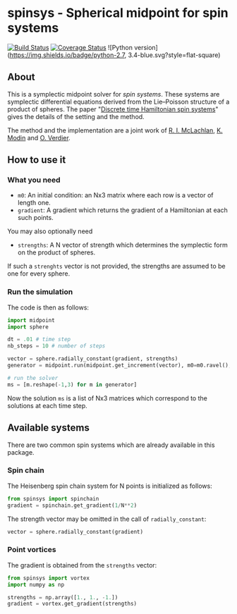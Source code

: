# spinsys - Spherical midpoint for spin systems

[![Build Status](https://img.shields.io/travis/olivierverdier/spinsys/master.svg?style=flat-square)](https://travis-ci.org/olivierverdier/spinsys)
[![Coverage Status](https://img.shields.io/coveralls/olivierverdier/spinsys/master.svg?style=flat-square)](https://coveralls.io/r/olivierverdier/spinsys?branch=master)
![Python version](https://img.shields.io/badge/python-2.7, 3.4-blue.svg?style=flat-square)

## About

This is a symplectic midpoint solver for *spin systems*. These systems are symplectic differential equations derived from the Lie–Poisson structure of a product of spheres. The paper "[Discrete time Hamiltonian spin systems][1]" gives the details of the setting and the method.

The method and the implementation are a joint work of [R. I. McLachlan][2], [K. Modin][3] and [O. Verdier][4].

## How to use it

### What you need

 * `m0`: An initial condition: an Nx3 matrix where each row is a vector of length one.
 * `gradient`: A gradient which returns the gradient of a Hamiltonian at each such points.

You may also optionally need
 * `strengths`: A N vector of strength which determines the symplectic form on the product of spheres.

If such a `strenghts` vector is not provided, the strengths are assumed to be one for every sphere.

### Run the simulation

The code is then as follows:

```python
import midpoint
import sphere

dt = .01 # time step
nb_steps = 10 # number of steps

vector = sphere.radially_constant(gradient, strengths)
generator = midpoint.run(midpoint.get_increment(vector), m0=m0.ravel(), dt=dt, nb_steps=nb_steps)

# run the solver
ms = [m.reshape(-1,3) for m in generator]
```
Now the solution `ms` is a list of Nx3 matrices which correspond to the solutions at each time step.

## Available systems

There are two common spin systems which are already available in this package.

### Spin chain

The Heisenberg spin chain system for N points is initialized as follows:
```python
from spinsys import spinchain
gradient = spinchain.get_gradient(1/N**2)
```
The strength vector may be omitted in the call of `radially_constant`:
```python
vector = sphere.radially_constant(gradient)
```

### Point vortices

The gradient is obtained from the `strengths` vector:
```python
from spinsys import vortex
import numpy as np

strengths = np.array([1., 1., -1.])
gradient = vortex.get_gradient(strengths)

```
[1]: http://arxiv.org/abs/1402.3334
[2]: http://www.massey.ac.nz/~rmclachl/
[3]: http://klasmodin.wordpress.com/
[4]: http://olivierverdier.com
